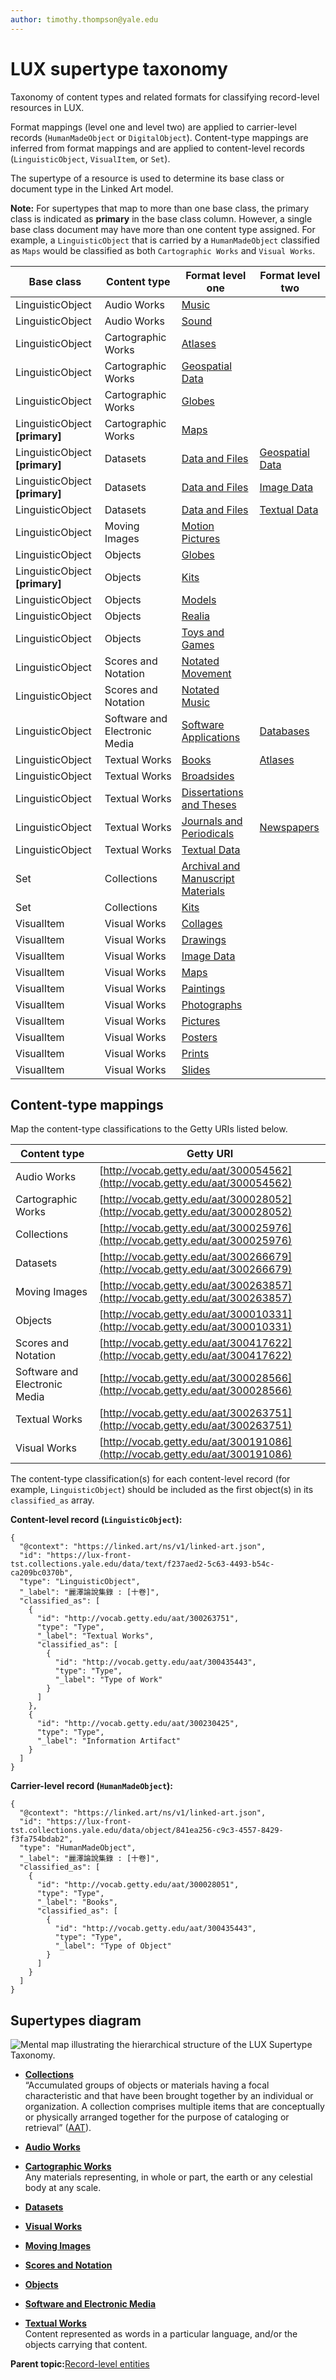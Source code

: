 ```yaml
---
author: timothy.thompson@yale.edu
---
```


# LUX supertype taxonomy

Taxonomy of content types and related formats for classifying record-level resources in LUX.

Format mappings \(level one and level two\) are applied to carrier-level records \(`HumanMadeObject` or `DigitalObject`\). Content-type mappings are inferred from format mappings and are applied to content-level records \(`LinguisticObject`, `VisualItem`, or `Set`\).

The supertype of a resource is used to determine its base class or document type in the Linked Art model.

**Note:** For supertypes that map to more than one base class, the primary class is indicated as **primary** in the base class column. However, a single base class document may have more than one content type assigned. For example, a `LinguisticObject` that is carried by a `HumanMadeObject` classified as `Maps` would be classified as both `Cartographic Works` and `Visual Works`.

|Base class|Content type|Format level one|Format level two|
|----------|------------|----------------|----------------|
|LinguisticObject|Audio Works|[Music](music.md)| |
|LinguisticObject|Audio Works|[Sound](sound.md)| |
|LinguisticObject|Cartographic Works|[Atlases](atlases.md)| |
|LinguisticObject|Cartographic Works|[Geospatial Data](geospatialdata.md)| |
|LinguisticObject|Cartographic Works|[Globes](globes.md)| |
|LinguisticObject **\[primary\]**|Cartographic Works|[Maps](maps.md)| |
|LinguisticObject **\[primary\]**|Datasets|[Data and Files](dataandfiles.md)|[Geospatial Data](geospatialdata.md)|
|LinguisticObject **\[primary\]**|Datasets|[Data and Files](dataandfiles.md)|[Image Data](imagedata.md)|
|LinguisticObject|Datasets|[Data and Files](dataandfiles.md)|[Textual Data](textualdata.md)|
|LinguisticObject|Moving Images|[Motion Pictures](motionpictures.md)| |
|LinguisticObject|Objects|[Globes](globes.md)| |
|LinguisticObject **\[primary\]**|Objects|[Kits](kits.md)| |
|LinguisticObject|Objects|[Models](models.md)| |
|LinguisticObject|Objects|[Realia](realia.md)| |
|LinguisticObject|Objects|[Toys and Games](toysandgames.md)| |
|LinguisticObject|Scores and Notation|[Notated Movement](notatedmovement.md)| |
|LinguisticObject|Scores and Notation|[Notated Music](notatedmusic.md)| |
|LinguisticObject|Software and Electronic Media|[Software Applications](softwareapplications.md)|[Databases](databases.md)|
|LinguisticObject|Textual Works|[Books](books.md)|[Atlases](atlases.md)|
|LinguisticObject|Textual Works|[Broadsides](broadsides.md)| |
|LinguisticObject|Textual Works|[Dissertations and Theses](dissertationsandtheses.md)| |
|LinguisticObject|Textual Works|[Journals and Periodicals](journalsandperiodicals.md)|[Newspapers](newspapers.md)|
|LinguisticObject|Textual Works|[Textual Data](textualdata.md)| |
|Set|Collections|[Archival and Manuscript Materials](archivalandmanuscriptmaterials.md)| |
|Set|Collections|[Kits](kits.md)| |
|VisualItem|Visual Works|[Collages](collages.md)| |
|VisualItem|Visual Works|[Drawings](drawings.md)| |
|VisualItem|Visual Works|[Image Data](imagedata.md)| |
|VisualItem|Visual Works|[Maps](maps.md)| |
|VisualItem|Visual Works|[Paintings](drawings.md)| |
|VisualItem|Visual Works|[Photographs](photographs.md)| |
|VisualItem|Visual Works|[Pictures](pictures.md)| |
|VisualItem|Visual Works|[Posters](posters.md)| |
|VisualItem|Visual Works|[Prints](prints.md)| |
|VisualItem|Visual Works|[Slides](slides.md)| |

## Content-type mappings

Map the content-type classifications to the Getty URIs listed below.

|Content type|Getty URI|
|------------|---------|
|Audio Works|[http://vocab.getty.edu/aat/300054562](http://vocab.getty.edu/aat/300054562)|
|Cartographic Works|[http://vocab.getty.edu/aat/300028052](http://vocab.getty.edu/aat/300028052)|
|Collections|[http://vocab.getty.edu/aat/300025976](http://vocab.getty.edu/aat/300025976)|
|Datasets|[http://vocab.getty.edu/aat/300266679](http://vocab.getty.edu/aat/300266679)|
|Moving Images|[http://vocab.getty.edu/aat/300263857](http://vocab.getty.edu/aat/300263857)|
|Objects|[http://vocab.getty.edu/aat/300010331](http://vocab.getty.edu/aat/300010331)|
|Scores and Notation|[http://vocab.getty.edu/aat/300417622](http://vocab.getty.edu/aat/300417622)|
|Software and Electronic Media|[http://vocab.getty.edu/aat/300028566](http://vocab.getty.edu/aat/300028566)|
|Textual Works|[http://vocab.getty.edu/aat/300263751](http://vocab.getty.edu/aat/300263751)|
|Visual Works|[http://vocab.getty.edu/aat/300191086](http://vocab.getty.edu/aat/300191086)|

The content-type classification\(s\) for each content-level record \(for example, `LinguisticObject`\) should be included as the first object\(s\) in its `classified_as` array.

**Content-level record \(`LinguisticObject`\):**

```
{
  "@context": "https://linked.art/ns/v1/linked-art.json",
  "id": "https://lux-front-tst.collections.yale.edu/data/text/f237aed2-5c63-4493-b54c-ca209bc0370b",
  "type": "LinguisticObject",
  "_label": "麗澤論說集錄 : [十卷]",
  "classified_as": [
    {
      "id": "http://vocab.getty.edu/aat/300263751",
      "type": "Type",
      "_label": "Textual Works",
      "classified_as": [
        {
          "id": "http://vocab.getty.edu/aat/300435443",
          "type": "Type",
          "_label": "Type of Work"
        }
      ]
    },
    {
      "id": "http://vocab.getty.edu/aat/300230425",
      "type": "Type",
      "_label": "Information Artifact"
    }
  ]
}
```

**Carrier-level record \(`HumanMadeObject`\):**

```
{
  "@context": "https://linked.art/ns/v1/linked-art.json",
  "id": "https://lux-front-tst.collections.yale.edu/data/object/841ea256-c9c3-4557-8429-f3fa754bdab2",
  "type": "HumanMadeObject",
  "_label": "麗澤論說集錄 : [十卷]",
  "classified_as": [
    {
      "id": "http://vocab.getty.edu/aat/300028051",
      "type": "Type",
      "_label": "Books",
      "classified_as": [
        {
          "id": "http://vocab.getty.edu/aat/300435443",
          "type": "Type",
          "_label": "Type of Object"
        }
      ]
    }
  ]
}
```

## Supertypes diagram

![Mental map illustrating the hierarchical structure of the LUX Supertype Taxonomy.](supertypes.svg "LUX Supertype Taxonomy")

-   **[Collections](../../tasks/supertypes/collectionformats.md)**  
 “Accumulated groups of objects or materials having a focal characteristic and that have been brought together by an individual or organization. A collection comprises multiple items that are conceptually or physically arranged together for the purpose of cataloging or retrieval” \([AAT](http://www.getty.edu/vow/AATFullDisplay?find=&logic=AND&note=&subjectid=300025976)\).
-   **[Audio Works](../../tasks/supertypes/audioformats.md)**  

-   **[Cartographic Works](../../tasks/supertypes/cartographicformats.md)**  
Any materials representing, in whole or part, the earth or any celestial body at any scale.
-   **[Datasets](../../tasks/supertypes/dataformats.md)**  

-   **[Visual Works](../../tasks/supertypes/imageformats.md)**  

-   **[Moving Images](../../tasks/supertypes/movingimageformats.md)**  

-   **[Scores and Notation](../../tasks/supertypes/notationformats.md)**  

-   **[Objects](../../tasks/supertypes/objectformats.md)**  

-   **[Software and Electronic Media](../../tasks/supertypes/softwareformats.md)**  

-   **[Textual Works](../../tasks/supertypes/textualformats.md)**  
Content represented as words in a particular language, and/or the objects carrying that content.

**Parent topic:**[Record-level entities](../../concepts/record_level_entities.md)

